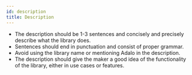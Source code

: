 ```yaml
---
id: description
title: Description
---
```


- The description should be 1-3 sentences and concisely and precisely describe what the library does.
- Sentences should end in punctuation and consist of proper grammar.
- Avoid using the library name or mentioning Adalo in the description.
- The description should give the maker a good idea of the functionality of the library, either in use cases or features.
